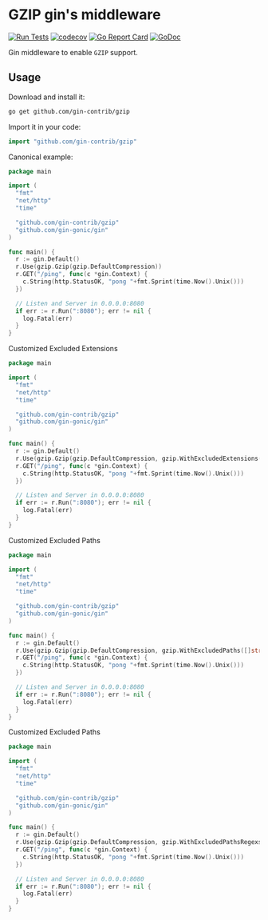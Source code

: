 # GZIP gin's middleware

[![Run Tests](https://github.com/gin-contrib/gzip/actions/workflows/go.yml/badge.svg)](https://github.com/gin-contrib/gzip/actions/workflows/go.yml)
[![codecov](https://codecov.io/gh/gin-contrib/gzip/branch/master/graph/badge.svg)](https://codecov.io/gh/gin-contrib/gzip)
[![Go Report Card](https://goreportcard.com/badge/github.com/gin-contrib/gzip)](https://goreportcard.com/report/github.com/gin-contrib/gzip)
[![GoDoc](https://godoc.org/github.com/gin-contrib/gzip?status.svg)](https://godoc.org/github.com/gin-contrib/gzip)

Gin middleware to enable `GZIP` support.

## Usage

Download and install it:

```sh
go get github.com/gin-contrib/gzip
```

Import it in your code:

```go
import "github.com/gin-contrib/gzip"
```

Canonical example:

```go
package main

import (
  "fmt"
  "net/http"
  "time"

  "github.com/gin-contrib/gzip"
  "github.com/gin-gonic/gin"
)

func main() {
  r := gin.Default()
  r.Use(gzip.Gzip(gzip.DefaultCompression))
  r.GET("/ping", func(c *gin.Context) {
    c.String(http.StatusOK, "pong "+fmt.Sprint(time.Now().Unix()))
  })

  // Listen and Server in 0.0.0.0:8080
  if err := r.Run(":8080"); err != nil {
    log.Fatal(err)
  }
}
```

Customized Excluded Extensions

```go
package main

import (
  "fmt"
  "net/http"
  "time"

  "github.com/gin-contrib/gzip"
  "github.com/gin-gonic/gin"
)

func main() {
  r := gin.Default()
  r.Use(gzip.Gzip(gzip.DefaultCompression, gzip.WithExcludedExtensions([]string{".pdf", ".mp4"})))
  r.GET("/ping", func(c *gin.Context) {
    c.String(http.StatusOK, "pong "+fmt.Sprint(time.Now().Unix()))
  })

  // Listen and Server in 0.0.0.0:8080
  if err := r.Run(":8080"); err != nil {
    log.Fatal(err)
  }
}
```

Customized Excluded Paths

```go
package main

import (
  "fmt"
  "net/http"
  "time"

  "github.com/gin-contrib/gzip"
  "github.com/gin-gonic/gin"
)

func main() {
  r := gin.Default()
  r.Use(gzip.Gzip(gzip.DefaultCompression, gzip.WithExcludedPaths([]string{"/api/"})))
  r.GET("/ping", func(c *gin.Context) {
    c.String(http.StatusOK, "pong "+fmt.Sprint(time.Now().Unix()))
  })

  // Listen and Server in 0.0.0.0:8080
  if err := r.Run(":8080"); err != nil {
    log.Fatal(err)
  }
}
```

Customized Excluded Paths

```go
package main

import (
  "fmt"
  "net/http"
  "time"

  "github.com/gin-contrib/gzip"
  "github.com/gin-gonic/gin"
)

func main() {
  r := gin.Default()
  r.Use(gzip.Gzip(gzip.DefaultCompression, gzip.WithExcludedPathsRegexs([]string{".*"})))
  r.GET("/ping", func(c *gin.Context) {
    c.String(http.StatusOK, "pong "+fmt.Sprint(time.Now().Unix()))
  })

  // Listen and Server in 0.0.0.0:8080
  if err := r.Run(":8080"); err != nil {
    log.Fatal(err)
  }
}
```
